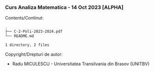 ### Curs Analiza Matematica - 14 Oct 2023 [ALPHA]

Contents/Continut: 

```sh
.
├── C-2-Poli-2023-2024.pdf
└── README.md

1 directory, 2 files
```

Copyright/Drepturi de autor:
* Radu MICULESCU - Universitatea Transilvania din Brasov (UNITBV)
